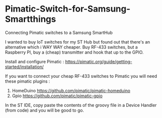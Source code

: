 # Pimatic-Switch-for-Samsung-Smartthings
Connecting Pimatic switches to a Samsung SmartHub

I wanted to buy IoT switches for my ST Hub but found out that there's an alternative which i WAY WAY cheaper. Buy RF-433 switches, but a Raspberry PI, buy a (cheap) transmitter and hook that up to the GPIO.

Install and configure Pimatic : https://pimatic.org/guide/getting-started/installation/

If you want to connect your cheap RF-433 switches to Pimatic you will need these pimatic plugins :
1. HomeDuino https://github.com/pimatic/pimatic-homeduino
2. Gpio https://github.com/pimatic/pimatic-gpio

In the ST IDE, copy paste the contents of the groovy file in a Device Handler (from code) and you will be good to go. 
